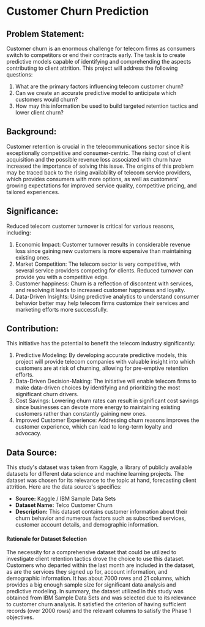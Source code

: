 # Customer Churn Prediction

## Problem Statement:
Customer churn is an enormous challenge for telecom firms as consumers switch to competitors or end their contracts early. The task is to create predictive models capable of identifying and comprehending the aspects contributing to client attrition. This project will address the following questions:
1. What are the primary factors influencing telecom customer churn?
2. Can we create an accurate predictive model to anticipate which customers would churn?
3. How may this information be used to build targeted retention tactics and lower client churn?
 
## Background:
Customer retention is crucial in the telecommunications sector since it is exceptionally competitive and consumer-centric. The rising cost of client acquisition and the possible revenue loss associated with churn have increased the importance of solving this issue. The origins of this problem may be traced back to the rising availability of telecom service providers, which provides consumers with more options, as well as customers' growing expectations for improved service quality, competitive pricing, and tailored experiences.



## Significance:
Reduced telecom customer turnover is critical for various reasons, including:
1. Economic Impact: Customer turnover results in considerable revenue loss since gaining new customers is more expensive than maintaining existing ones.
2. Market Competition: The telecom sector is very competitive, with several service providers competing for clients. Reduced turnover can provide you with a competitive edge.
3. Customer happiness: Churn is a reflection of discontent with services, and resolving it leads to increased customer happiness and loyalty.
4. Data-Driven Insights: Using predictive analytics to understand consumer behavior better may help telecom firms customize their services and marketing efforts more successfully.
 
 
## Contribution:
This initiative has the potential to benefit the telecom industry significantly:
1. Predictive Modeling: By developing accurate predictive models, this project will provide telecom companies with valuable insight into which customers are at risk of churning, allowing for pre-emptive retention efforts.
2. Data-Driven Decision-Making: The initiative will enable telecom firms to make data-driven choices by identifying and prioritizing the most significant churn drivers.
3. Cost Savings: Lowering churn rates can result in significant cost savings since businesses can devote more energy to maintaining existing customers rather than constantly gaining new ones.
4. Improved Customer Experience: Addressing churn reasons improves the customer experience, which can lead to long-term loyalty and advocacy.


## Data Source:
This study's dataset was taken from Kaggle, a library of publicly available datasets for different data science and machine learning projects. The dataset was chosen for its relevance to the topic at hand, forecasting client attrition. Here are the data source's specifics:
* **Source:** Kaggle / IBM Sample Data Sets
* **Dataset Name:** Telco Customer Churn
* **Description:** This dataset contains customer information about their churn behavior and numerous factors such as subscribed services, customer account details, and demographic information.

#### Rationale for Dataset Selection
The necessity for a comprehensive dataset that could be utilized to investigate client retention tactics drove the choice to use this dataset. Customers who departed within the last month are included in the dataset, as are the services they signed up for, account information, and demographic information. It has about 7000 rows and 21 columns, which provides a big enough sample size for significant data analysis and predictive modeling.
In summary, the dataset utilized in this study was obtained from IBM Sample Data Sets and was selected due to its relevance to customer churn analysis. It satisfied the criterion of having sufficient records (over 2000 rows) and the relevant columns to satisfy the Phase 1 objectives.